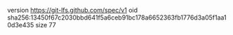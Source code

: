 version https://git-lfs.github.com/spec/v1
oid sha256:13450f67c2030bbd641f5a6ceb91bc178a6652363fb1776d3a05f1aa10d3e435
size 77
